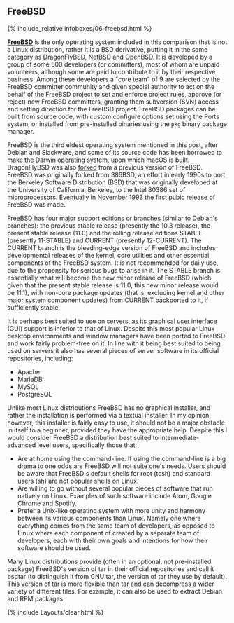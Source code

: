 ## FreeBSD
{% include_relative infoboxes/06-freebsd.html %}

[**FreeBSD**](https://www.freebsd.org/) is the only operating system included in this comparison that is not a Linux distribution, rather it is a BSD derivative, putting it in the same category as DragonFlyBSD, NetBSD and OpenBSD. It is developed by a group of some 500 developers (or committers), most of whom are unpaid volunteers, although some are paid to contribute to it by their respective business. Among these developers a "core team" of 9 are selected by the FreeBSD committer community and given special authority to act on the behalf of the FreeBSD project to set and enforce project rules, approve (or reject) new FreeBSD committers, granting them subversion (SVN) access and setting direction for the FreeBSD project. FreeBSD packages can be built from source code, with custom configure options set using the Ports system, or installed from pre-installed binaries using the `pkg` binary package manager.

FreeBSD is the third eldest operating system mentioned in this post, after Debian and Slackware, and some of its source code has been borrowed to make the [Darwin operating system](https://en.wikipedia.org/wiki/Darwin_(operating_system)), upon which macOS is built. DragonFlyBSD was also [forked](https://en.wikipedia.org/wiki/Fork_(software_development)) from a previous version of FreeBSD. FreeBSD was originally forked from 386BSD, an effort in early 1990s to port the Berkeley Software Distribution (BSD) that was originally developed at the University of California, Berkeley, to the Intel 80386 set of microprocessors. Eventually in November 1993 the first pubic release of FreeBSD was made.

FreeBSD has four major support editions or branches (similar to Debian's branches): the previous stable release (presently the 10.3 release), the present stable release (11.0) and the rolling release editions STABLE (presently 11-STABLE) and CURRENT (presently 12-CURRENT). The CURRENT branch is the bleeding-edge version of FreeBSD and includes developmental releases of the kernel, core utilities and other essential components of the FreeBSD system. It is not recommended for daily use, due to the propensity for serious bugs to arise in it. The STABLE branch is essentially what will become the new minor release of FreeBSD (which given that the present stable release is 11.0, this new minor release would be 11.1), with non-core package updates (that is, excluding kernel and other major system component updates) from CURRENT backported to it, if sufficiently stable.

It is perhaps best suited to use on servers, as its graphical user interface (GUI) support is inferior to that of Linux. Despite this most popular Linux desktop environments and window managers have been ported to FreeBSD and work fairly problem-free on it. In line with it being best suited to being used on servers it also has several pieces of server software in its official repositories, including:

* Apache
* MariaDB
* MySQL
* PostgreSQL

Unlike most Linux distributions FreeBSD has no graphical installer, and rather the installation is performed via a textual installer. In my opinion, however, this installer is fairly easy to use, it should not be a major obstacle in itself to a beginner, provided they have the appropriate help. Despite this I would consider FreeBSD a distribution best suited to intermediate-advanced level users, specifically those that:

* Are at home using the command-line. If using the command-line is a big drama to one odds are FreeBSD will not suite one's needs. Users should be aware that FreeBSD's default shells for root (tcsh) and standard users (sh) are not popular shells on Linux. 
* Are willing to go without several popular pieces of software that run natively on Linux. Examples of such software include Atom, Google Chrome and Spotify.
* Prefer a Unix-like operating system with more unity and harmony between its various components than Linux. Namely one where everything comes from the same team of developers, as opposed to Linux where each component of created by a separate team of developers, each with their own goals and intentions for how their software should be used. 

Many Linux distributions provide (often in an optional, not pre-installed package) FreeBSD's version of tar in their official repositories and call it bsdtar (to distinguish it from GNU tar, the version of tar they use by default). This version of tar is more flexible than tar and can decompress a wider variety of different files. For example, it can also be used to extract Debian and RPM packages. 

{% include Layouts/clear.html %}
